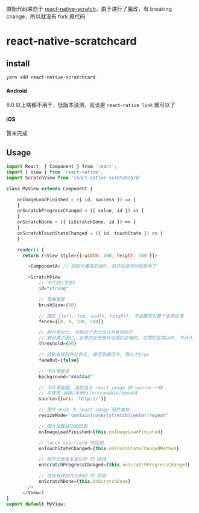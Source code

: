 
原始代码来自于 [react-native-scratch](https://github.com/ConduitMobileRND/react-native-scratch)，由于进行了魔改，有 breaking change，所以就没有 fork 原代码


# react-native-scratchcard

## install

`yarn add react-native-scratchcard`


#### Android

6.0 以上啥都不用干，低版本没测，应该是 `react-native link` 就可以了

#### iOS

暂未完成



## Usage

```javascript
import React, { Component } from 'react';
import { View } from 'react-native';
import ScratchView from 'react-native-scratchcard'

class MyView extends Component {

	onImageLoadFinished = ({ id, success }) => {
	}
	onScratchProgressChanged = ({ value, id }) => {
	}
	onScratchDone = ({ isScratchDone, id }) => {
	}
	onScratchTouchStateChanged = ({ id, touchState }) => {
	}

	render() {
	  return (<View style={{ width: 300, height: 300 }}>

		<ComponentA> // 刮刮卡覆盖的组件，刮开后显示的就是他了

		<ScratchView
			// 卡片ID(可选)
			id="string"

			// 笔触宽度
			brushSize={10} 

			// 围栏 [left, top, width, height], 不设置则为整个组件区域
			fence={[0, 0, 100, 200]}

			// 刮开百分比, 达到这个百分比认为有效刮开
			// 若设置了围栏, 这里的比例是针对围栏区域的, 在围栏区域以外, 不计入
			threshold={60} 

			// 达到有效刮开比例后, 是否隐藏组件, 默认为true
			fadeOut={false} 

			// 卡片背景色
			background="#AAAAAA" 

			// 卡片背景图, 设定值与 react image 的 source 一样
			// 可使用 远程/本地file/drawable/base64
			source={{uri: 'http://'}}

			// 图片 mode 与 react image 组件类似
			resizeMode="contain|cover|stretch|center|repeat" 

			// 图片加载成功的回调
			onImageLoadFinished={this.onImageLoadFinished}

			// touch start/end 的回调
			onTouchStateChanged={this.onTouchStateChangedMethod}

			// 刮开比例发生变化时 的 回调
			onScratchProgressChanged={this.onScratchProgressChanged}

			// 达到有效刮开比例时 的 回调
			onScratchDone={this.onScratchDone}
		/>
	  </View>)
}
export default MyView;
```

